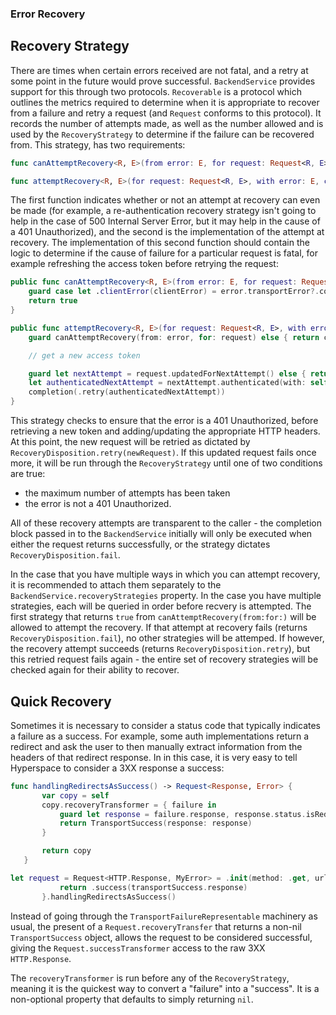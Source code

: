 ### Error Recovery

## Recovery Strategy

There are times when certain errors received are not fatal, and a retry at some point in the future would prove successful. `BackendService` provides support for this through two protocols. `Recoverable` is a protocol which outlines the metrics required to determine when it is appropriate to recover from a failure and retry a request (and `Request` conforms to this protocol). It records the number of attempts made, as well as the number allowed and is used by the `RecoveryStrategy` to determine if the failure can be recovered from. This strategy, has two requirements:

```swift
func canAttemptRecovery<R, E>(from error: E, for request: Request<R, E>) -> Bool

func attemptRecovery<R, E>(for request: Request<R, E>, with error: E, completion: @escaping (RecoveryDisposition<Request<R, E>>) -> Void)
```

The first function indicates whether or not an attempt at recovery can even be made (for example, a re-authentication recovery strategy isn't going to help in the case of 500 Internal Server Error, but it may help in the cause of a 401 Unauthorized), and the second is the implementation of the attempt at recovery. The implementation of this second function should contain the logic to determine if the cause of failure for a particular request is fatal, for example refreshing the access token before retrying the request:

```swift
public func canAttemptRecovery<R, E>(from error: E, for request: Request<R, E>) -> Bool where E: TransportFailureRepresentable {
    guard case let .clientError(clientError) = error.transportError?.code, clientError == .unauthorized else { return false }
    return true
}

public func attemptRecovery<R, E>(for request: Request<R, E>, with error: E, completion: @escaping (RecoveryDisposition<Request<R, E>>) -> Void)  where E: TransportFailureRepresentable {
    guard canAttemptRecovery(from: error, for: request) else { return completion(.fail) }

    // get a new access token

    guard let nextAttempt = request.updatedForNextAttempt() else { return completion(.fail) }
    let authenticatedNextAttempt = nextAttempt.authenticated(with: self.requestAuthenticator, using: authenticationContainer.accessToken)
    completion(.retry(authenticatedNextAttempt))
}
```

This strategy checks to ensure that the error is a 401 Unauthorized, before retrieving a new token and adding/updating the appropriate HTTP headers. At this point, the new request will be retried as dictated by `RecoveryDisposition.retry(newRequest)`. If this updated request fails once more, it will be run through the `RecoveryStrategy` until one of two conditions are true:
- the maximum number of attempts has been taken
- the error is not a 401 Unauthorized.

All of these recovery attempts are transparent to the caller - the completion block passed in to the `BackendService` initially will only be executed when either the request returns successfully, or the strategy dictates `RecoveryDisposition.fail`.

In the case that you have multiple ways in which you can attempt recovery, it is recommended to attach them separately to the `BackendService.recoveryStrategies` property. In the case you have multiple strategies, each will be queried in order before recvery is attempted. The first strategy that returns `true` from `canAttemptRecovery(from:for:)` will be allowed to attempt the recovery. If that attempt at recovery fails (returns `RecoveryDisposition.fail`), no other strategies will be attemped. If however, the recovery attempt succeeds (returns `RecoveryDisposition.retry`), but this retried request fails again - the entire set of recovery strategies will be checked again for their ability to recover.

## Quick Recovery

Sometimes it is necessary to consider a status code that typically indicates a failure as a success. For example, some auth implementations return a redirect and ask the user to then manually extract information from the headers of that redirect response. In in this case, it is very easy to tell Hyperspace to consider a 3XX response a success:

```swift
func handlingRedirectsAsSuccess() -> Request<Response, Error> {
       var copy = self
       copy.recoveryTransformer = { failure in
           guard let response = failure.response, response.status.isRedirection else { return nil }
           return TransportSuccess(response: response)
       }

       return copy
   }
```

```swift
let request = Request<HTTP.Response, MyError> = .init(method: .get, url: url, headers: [.accept: .applicationJSON]) { transportSuccess in
           return .success(transportSuccess.response)
       }.handlingRedirectsAsSuccess()
```

Instead of going through the `TransportFailureRepresentable` machinery as usual, the present of a `Request.recoveryTransfer` that returns a non-nil `TransportSuccess` object, allows the request to be considered successful, giving the `Request.successTransformer` access to the raw 3XX `HTTP.Response`.

The `recoveryTransformer` is run before any of the `RecoveryStrategy`, meaning it is the quickest way to convert a "failure" into a "success". It is a non-optional property that defaults to simply returning `nil`.
